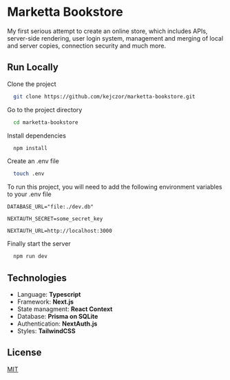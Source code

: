 
# Marketta Bookstore

My first serious attempt to create an online store, which includes APIs,  
server-side rendering, user login system, management and merging of local  
and server copies, connection security and much more.


## Run Locally

Clone the project

```bash
  git clone https://github.com/kejczor/marketta-bookstore.git
```

Go to the project directory

```bash
  cd marketta-bookstore
```

Install dependencies

```bash
  npm install
```

Create an .env file
```bash
  touch .env
```

To run this project, you will need to add the following environment variables to your .env file

`DATABASE_URL="file:./dev.db"`

`NEXTAUTH_SECRET=some_secret_key`

`NEXTAUTH_URL=http://localhost:3000`

Finally start the server

```bash
  npm run dev
```


## Technologies

- Language: **Typescript**
- Framework: **Next.js**
- State managment: **React Context**
- Database: **Prisma on SQLite**
- Authentication: **NextAuth.js**
- Styles: **TailwindCSS**


## License

[MIT](https://choosealicense.com/licenses/mit/)

